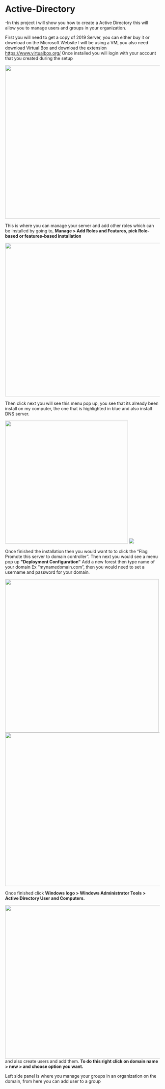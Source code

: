 # Active-Directory
-In this project i will show you how to create a Active Directory this will allow you to manage users and groups in your organization.

First you will need to get a copy of 2019 Server, you can either buy it  or download on the Microsoft Website
I will be using a VM, you also need download Virtual Box and download the extension https://www.virtualbox.org/
Once installed you will login with your account that you created during the setup


<img src="https://github.com/Cworm80/Active-Directory/assets/161678144/c290a065-522d-4042-8de5-e93bd2ed873a" width="700" height="500" >

This is where you can manage your server and add other roles which can be installed by going to, <b> Manage > Add Roles and Features, pick Role-based or features-based installation</b>

<img src="https://github.com/Cworm80/Active-Directory/assets/161678144/95d1523c-226f-4886-b4f7-ad86a4182d07" width="700" height="500">


Then click next you will see this menu pop up, you see that its already been install on my computer, the one that is highlighted in blue and also install DNS server. 

<img src="https://github.com/Cworm80/Active-Directory/assets/161678144/07cd8826-3c93-4a3d-9679-57ed40c1dd3d" width="400" height="400">




<img src="https://github.com/Cworm80/Active-Directory/assets/161678144/989f2a19-c8f2-40a8-b5d6-0fd89286d87d">



Once finished the installation then you would want to to click the “Flag Promote this server to domain controller”.
Then next you would see a menu pop up <b>"Deployment Configuration"</b>
Add a new forest then type name of your domain Ex “mynamedomain.com”, then you would need to set a username and password for your domain.


<img src="https://github.com/Cworm80/Active-Directory/assets/161678144/f14a8203-4779-469f-9664-a9c0ca4b5f6d" width="500" height="500">
<br>

<img src="https://github.com/Cworm80/Active-Directory/assets/161678144/9bf740f8-a707-439e-aa3b-d7f6bdef4674" width="600" height="500">

Once finished click <b> Windows logo > Windows Administrator Tools >
Active Directory User and Computers.</b> 



<img src="https://github.com/Cworm80/Active-Directory/assets/161678144/4cf6f32d-c6e1-4792-b228-22791a318275" width="600" height="500"> <br>
and also create users and add them. <b>To do this right click on domain name > new > and choose option you want.</b>



Left side panel is where you manage your groups in an organization on the domain, from here you can add user to a group



